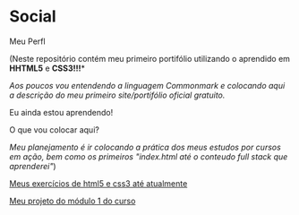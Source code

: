 # Social
Meu Perfl

(Neste repositório contém meu primeiro portifólio utilizando o aprendido em **HHTML5** e **CSS3!!!***

*Aos poucos vou entendendo a linguagem Commonmark e colocando aqui a descrição do meu primeiro site/portifólio oficial gratuito.*

 Eu ainda estou aprendendo!
 
O que vou colocar aqui?

*Meu planejamento é ir colocando a prática dos meus estudos por cursos em ação, bem como os primeiros "index.html até o conteudo full stack que aprenderei"*)

<a href="https://github.com/Menephyl/html-css"> Meus exercícios de html5 e css3 até atualmente</a>

<a href="https://github.com/Menephyl/projeto-site"> Meu projeto do módulo 1 do curso </a>

